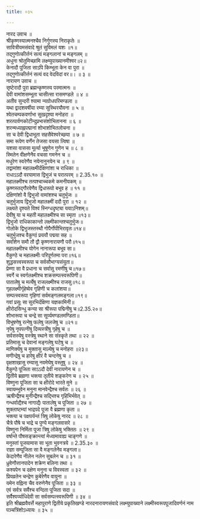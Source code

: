 ```yaml
---
title: ०३५

---
```

नारद उवाच ॥  
श्रीकृष्णस्यात्मनश्चैव निर्गुणस्य निराकृतेः ॥  
सावित्रीयमसंवादे श्रुतं सुविमलं यशः ॥१॥  
तद्गुणोत्कीर्त्तनं सत्यं मङ्गलानां च मङ्गलम् ॥  
अधुना श्रोतुमिच्छामि लक्ष्म्युपाख्यानमीश्वर॥२॥  
केनादौ पूजिता साऽपि किम्भूता केन वा पुरा ॥  
तद्गुणोत्कीर्त्तनं सत्यं वद वेदविदां वर॥। ॥ ३ ॥  
नारायण उवाच ॥  
सृष्टेरादौ पुरा ब्रह्मन्कृष्णस्य परमात्मनः ॥  
देवी वामांशसम्भूता चासीत्सा रासमण्डले ॥ ४ ॥  
अतीव सुन्दरी श्यामा न्यग्रोधपरिमण्डला ॥  
यथा द्वादशवर्षीया रम्या सुस्थिरयौवना ॥ ५ ॥  
श्वेतचम्पकवर्णाभा सुखदृश्या मनोहरा ॥  
शरत्पार्वणकोटीन्दुप्रभासंशोभितानना ॥ ६ ॥  
शरन्मध्याह्नपद्मानां शोभाशोभितलोचना ॥  
सा च देवी द्विधाभूता सहसैवेश्वरेच्छया ॥ ७ ॥  
समा रूपेण वर्णेन तेजसा वयसा त्विषा ॥  
यशसा वाससा मूर्त्या भूषूणेन गुणेन च ॥ ८ ॥  
स्मितेन वीक्षणेनैव वचसा गमनेन च ॥  
मधुरेण स्वरेणैव नयेनानुनयेन च ॥ ९ ॥  
तद्वामांशा महालक्ष्मीर्दक्षिणांशा च राधिका ॥  
राधाऽऽदौ वरयामास द्विभुजं च परात्परम् ॥ 2.35.१० ॥  
महालक्ष्मीश्च तत्पश्चाच्चकमे कमनीयकम् ॥  
कृष्णस्तद्गौरवेणैव द्विधारूपो बभूव ह ॥ ११ ॥  
दक्षिणांशो वै द्विभुजो वामांशश्च चतुर्भुजः ॥  
चतुर्भुजाय द्विभुजो महालक्ष्मीं ददौ पुरा ॥ १२ ॥  
लक्ष्यते दृश्यते विश्वं स्निग्धदृष्ट्या ययाऽनिशम्॥  
देवीषु या च महती महालक्ष्मीश्च सा स्मृता ॥१३॥  
द्विभुजो राधिकाकान्तो लक्ष्मीकान्तश्चतुर्भुजः॥  
गोलोके द्विभुजस्तस्थौ गोपैर्गोपीभिरावृतः॥१४॥  
चतुर्भुजश्च वैकुण्ठं प्रययौ पद्मया सह ॥  
सर्वांशेन समौ तौ द्वौ कृष्णनारायणौ परौ॥१५॥  
महालक्ष्मीश्च योगेन नानारूपा बभूव सा॥  
वैकुण्ठे च महालक्ष्मीः परिपूर्णतमा परा॥१६॥  
शुद्धसत्त्वस्वरूपा च सर्वसौभाग्यसंयुता॥  
प्रेम्णा सा वै प्रधाना च सर्वासु रमणीषु च॥१७॥  
स्वर्गे च स्वर्गलक्ष्मीश्च शक्रसम्पत्स्वरूपिणी॥  
पातालेषु च मर्त्येषु राजलक्ष्मीश्च राजसु॥१८॥  
गृहलक्ष्मीर्गृहेष्वेव गृहिणी च कलांशया॥  
सम्पत्स्वरूपा गृहिणां सर्वमङ्गलमङ्गला॥१९॥  
गवां प्रसूः सा सुरभिर्दक्षिणा यज्ञकामिनी॥  
क्षीरोदसिन्धु कन्या सा श्रीरूपा पद्मिनीषु च॥2.35.२०॥  
शोभारूपा च चन्द्रे सा सूर्य्यमण्डलमण्डिता॥  
विभूषणेषु रत्नेषु फलेषु जलजेषु च ॥२१॥  
नृपेषु नृपपत्नीषु दिव्यस्त्रीषु गृहेषु च ॥  
सर्वसस्येषु वस्त्रेषु स्थाने सा संस्कृते तथा ॥ २२ ॥  
प्रतिमासु च देवानां मङ्गलेषु घटेषु च ॥  
माणिक्येषु च मुक्तासु माल्येषु च मनोहरा ॥२३॥  
मणीन्द्रेषु च हारेषु क्षीरं वै चन्दनेषु च ॥  
वृक्षशाखासु रम्यासु नवमेघेषु वस्तुषु ॥ २४ ॥  
वैकुण्ठे पूजिता साऽऽदौ देवी नारायणेन च ॥  
द्वितीये ब्रह्मणा भक्त्या तृतीये शङ्करेण च ॥ २५ ॥  
विष्णुना पूजिता सा च क्षीरोदे भारते मुने ॥  
स्वायम्भुवेन मनुना मानवेन्द्रैश्च सर्वतः ॥ २६ ॥  
ऋषीन्द्रैश्च मुनीन्द्रैश्च सद्भिश्च गृहिभिर्भवेत् ॥  
गन्धर्वाद्यैश्च नागाद्यैः पातालेषु च पूजिता ॥ २७ ॥  
शुक्लाष्टम्यां भाद्रपदे पूजा वै ब्रह्मणा कृता ॥  
भक्त्या च पक्षपर्यन्तं त्रिषु लोकेषु नारद ॥ २८ ॥  
चैत्रे पौषे च भाद्रे च पुण्ये मङ्गलवासरे ॥  
विष्णुना निर्मिता पूजा त्रिषु लोकेषु भक्तितः ॥ २९ ॥  
वर्षान्ते पौषसङ्क्रान्त्यां मेध्यामावाह्य चाङ्गणे ॥  
मनुस्तां पूजयामास सा भूता भुवनत्रये ॥ 2.35.३० ॥  
राज्ञा सम्पूजिता सा वै मङ्गलेनैव मङ्गला॥  
केदारेणैव नीलेन नलेन सुबलेन च ॥ ३१ ॥  
ध्रुवेणौत्तानपादेन शक्रेण बलिना तथा ॥  
कश्यपेन च दक्षेण मनुना च विवस्वता ॥ ३२ ॥  
प्रियव्रतेन चन्द्रेण कुबेरेणैव वायुना ॥  
यमेन वह्निना चैव वरुणेनैव पूजिता ॥ ३३ ॥  
एवं सर्वत्र सर्वैश्च वन्दिता पूजिता सदा ॥  
सर्वैश्वर्य्याधिदेवी सा सर्वसम्पत्स्वरूपिणी ॥ ३४ ॥  
इति श्रीब्रह्मवैवर्त्ते महापुराणे द्वितीये प्रकृतिखण्डे नारदनारायणसंवादे लक्ष्म्युपाख्याने लक्ष्मीस्वरूपपूजादिवर्णनं नाम पञ्चत्रिंशोऽध्यायः ॥ ३५ ॥